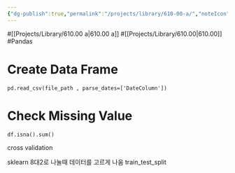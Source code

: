 ```yaml
---
{"dg-publish":true,"permalink":"/projects/library/610-00-a/","noteIcon":"0","created":"2024-01-18T00:15:51.092+09:00","updated":"2024-01-24T01:44:16.684+09:00"}
---
```



#[[Projects/Library/610.00 a\|610.00 a]] #[[Projects/Library/610.00\|610.00]] #Pandas 



# Create Data Frame



`pd.read_csv(file_path , parse_dates=['DateColumn'])`


# Check Missing Value
`df.isna().sum()`




cross validation

sklearn
8대2로 나눌때 데이터를 고르게 나움
train_test_split 